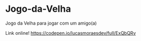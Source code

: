 # Jogo-da-Velha
Jogo da Velha para jogar com um amigo(a)

Link online!
https://codepen.io/lucasmoraesdev/full/ExQbQRv
